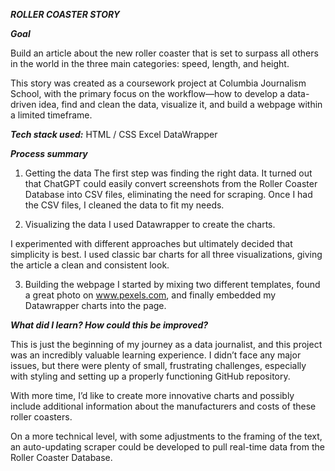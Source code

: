 ***ROLLER COASTER STORY***

***Goal***

Build an article about the new roller coaster that is set to surpass all others in the world in the three main categories: speed, length, and height.

This story was created as a coursework project at Columbia Journalism School, with the primary focus on the workflow—how to develop a data-driven idea, find and clean the data, visualize it, and build a webpage within a limited timeframe.

***Tech stack used:***
HTML / CSS
Excel
DataWrapper

***Process summary***

1. Getting the data
The first step was finding the right data. It turned out that ChatGPT could easily convert screenshots from the Roller Coaster Database into CSV files, eliminating the need for scraping. Once I had the CSV files, I cleaned the data to fit my needs.

2. Visualizing the data
I used Datawrapper to create the charts.

I experimented with different approaches but ultimately decided that simplicity is best. I used classic bar charts for all three visualizations, giving the article a clean and consistent look.

3. Building the webpage
I started by mixing two different templates, found a great photo on www.pexels.com, and finally embedded my Datawrapper charts into the page.

***What did I learn? How could this be improved?***

This is just the beginning of my journey as a data journalist, and this project was an incredibly valuable learning experience. I didn’t face any major issues, but there were plenty of small, frustrating challenges, especially with styling and setting up a properly functioning GitHub repository.

With more time, I’d like to create more innovative charts and possibly include additional information about the manufacturers and costs of these roller coasters.

On a more technical level, with some adjustments to the framing of the text, an auto-updating scraper could be developed to pull real-time data from the Roller Coaster Database.
